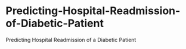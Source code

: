 # Predicting-Hospital-Readmission-of-Diabetic-Patient
Predicting Hospital Readmission of a Diabetic Patient
